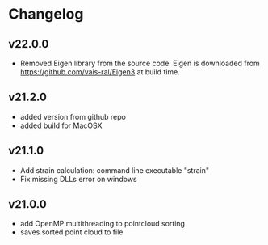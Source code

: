 # Changelog

## v22.0.0

* Removed Eigen library from the source code. Eigen is downloaded from https://github.com/vais-ral/Eigen3 at build time.

## v21.2.0
* added version from github repo
* added build for MacOSX

## v21.1.0
* Add strain calculation: command line executable "strain"
* Fix missing DLLs error on windows

## v21.0.0
* add OpenMP multithreading to pointcloud sorting
* saves sorted point cloud to file


